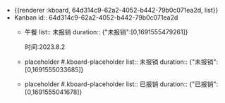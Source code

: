 - {{renderer :kboard, 64d314c9-62a2-4052-b442-79b0c071ea2d, list}}
- Kanban
  id:: 64d314c9-62a2-4052-b442-79b0c071ea2d
	- 午餐
	  list:: 未报销
	  duration:: {"未报销":[0,1691555479261]}
	  
	  时间:2023.8.2
	- placeholder #.kboard-placeholder
	  list:: 未报销
	  duration:: {"未报销":[0,1691555033685]}
	- placeholder #.kboard-placeholder
	  list:: 已报销
	  duration:: {"已报销":[0,1691555041678]}